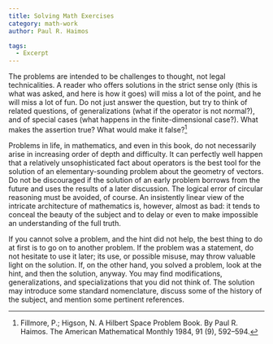 ```yaml
---
title: Solving Math Exercises
category: math-work
author: Paul R. Haimos

tags:
  - Excerpt
---
```


The problems are intended to be challenges to thought, not legal technicalities. A reader who offers solutions in the strict sense only (this is what was asked, and here is how it goes) will miss a lot of the point, and he will miss a lot of fun. Do not just answer the question, but try to think of related questions, of generalizations (what if the operator is not normal?), and of special cases (what happens in the finite-dimensional case?). What makes the assertion true? What would make it false?[^1]

Problems in life, in mathematics, and even in this book, do not necessarily arise in increasing order of depth and difficulty. It can perfectly well happen that a relatively unsophisticated fact about operators is the best tool for the solution of an elementary-sounding problem about the geometry of vectors. Do not be discouraged if the solution of an early problem borrows from the future and uses the results of a later discussion. The logical error of circular reasoning must be avoided, of course. An insistently linear view of the intricate architecture of mathematics is, however, almost as bad: it tends to conceal the beauty of the subject and to delay or even to make impossible an understanding of the full truth.

If you cannot solve a problem, and the hint did not help, the best thing to do at first is to go on to another problem. If the problem was a statement, do not hesitate to use it later; its use, or possible misuse, may throw valuable light on the solution. If, on the other hand, you solved a problem, look at the hint, and then the solution, anyway. You may find modifications, generalizations, and specializations that you did not think of. The solution may introduce some standard nomenclature, discuss some of the history of the subject, and mention some pertinent references.

[^1]: Fillmore, P.; Higson, N. A Hilbert Space Problem Book. By Paul R. Haimos. The American Mathematical Monthly 1984, 91 (9), 592–594.
